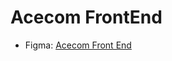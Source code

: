 # Acecom FrontEnd
- Figma: [Acecom Front End](https://www.figma.com/file/01wPCalIcpJwXUeRSm4KzF/AirQuality-ACECOM?type=design&node-id=0%3A1&mode=design&t=9uZy0TMYjsWxkpel-1)
